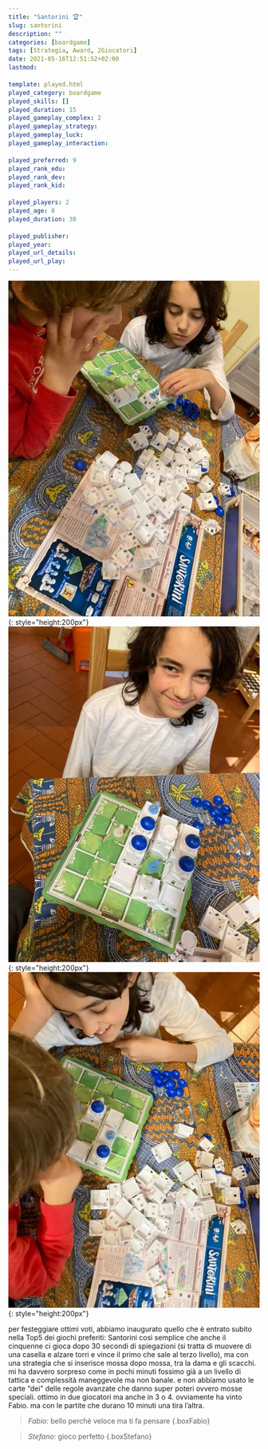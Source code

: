 ```yaml
---
title: "Santorini 🏆"
slug: santorini
description: ""
categories: [boardgame]
tags: [Strategia, Award, 2Giocatori]
date: 2021-05-16T12:51:52+02:00
lastmod: 

template: played.html
played_category: boardgame
played_skills: []
played_duration: 15
played_gameplay_complex: 2
played_gameplay_strategy: 
played_gameplay_luck: 
played_gameplay_interaction: 

played_preferred: 9
played_rank_edu: 
played_rank_dev: 
played_rank_kid: 

played_players: 2
played_age: 8
played_duration: 30

played_publisher: 
played_year: 
played_url_details: 
played_url_play: 
---
```


![](img/santorini1.webp){: style="height:200px"}
![](img/santorini2.webp){: style="height:200px"}
![](img/santorini3.webp){: style="height:200px"}

per festeggiare ottimi voti, abbiamo inaugurato quello che è entrato subito nella Top5 dei giochi preferiti: Santorini
così semplice che anche il cinquenne ci gioca dopo 30 secondi di spiegazioni (si tratta di muovere di una casella e alzare torri e vince il primo che sale al terzo livello), ma con una strategia che si inserisce mossa dopo mossa, tra la dama e gli scacchi.
mi ha davvero sorpreso come in pochi minuti fossimo già a un livello di tattica e complessità maneggevole ma non banale. 
e non abbiamo usato le carte “dei” delle regole avanzate che danno super poteri ovvero mosse speciali. 
ottimo in due giocatori ma anche in 3 o 4.
ovviamente ha vinto Fabio. ma con le partite che durano 10 minuti una tira l’altra. 

> *Fabio:* bello perchè veloce ma ti fa pensare
{.boxFabio}

> *Stefano:* gioco perfetto
{.boxStefano}
